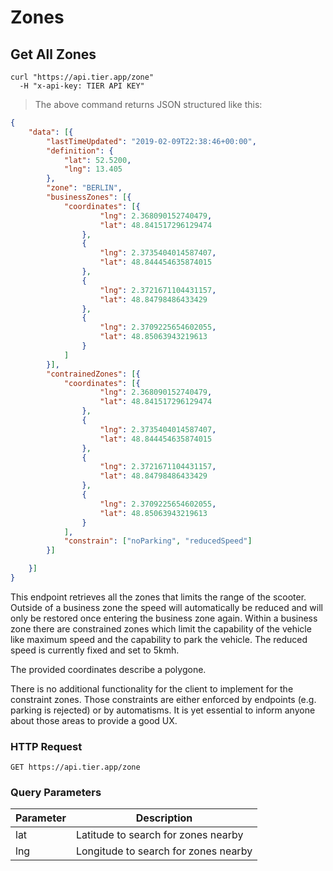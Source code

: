 
# Zones

## Get All Zones

```shell
curl "https://api.tier.app/zone"
  -H "x-api-key: TIER API KEY"
```

> The above command returns JSON structured like this:

```json
{
	"data": [{
		"lastTimeUpdated": "2019-02-09T22:38:46+00:00",
		"definition": {
			"lat": 52.5200,
			"lng": 13.405
		},
		"zone": "BERLIN",
		"businessZones": [{
			"coordinates": [{
					"lng": 2.368090152740479,
					"lat": 48.841517296129474
				},
				{
					"lng": 2.3735404014587407,
					"lat": 48.844454635874015
				},
				{
					"lng": 2.3721671104431157,
					"lat": 48.84798486433429
				},
				{
					"lng": 2.3709225654602055,
					"lat": 48.85063943219613
				}
			]
		}],
		"contrainedZones": [{
			"coordinates": [{
					"lng": 2.368090152740479,
					"lat": 48.841517296129474
				},
				{
					"lng": 2.3735404014587407,
					"lat": 48.844454635874015
				},
				{
					"lng": 2.3721671104431157,
					"lat": 48.84798486433429
				},
				{
					"lng": 2.3709225654602055,
					"lat": 48.85063943219613
				}
			],
			"constrain": ["noParking", "reducedSpeed"]
		}]

	}]
}
```

This endpoint retrieves all the zones that limits the range of the scooter. Outside of a business zone
the speed will automatically be reduced and will only be restored once entering the business zone again.
Within a business zone there are constrained zones which limit the capability of the vehicle like maximum
speed and the capability to park the vehicle. The reduced speed is currently fixed and set to 5kmh.

The provided coordinates describe a polygone.

<aside class="notice">
There is no additional functionality for the client to implement for the constraint zones. Those constraints are either enforced by endpoints (e.g. parking is rejected)
or by automatisms. It is yet essential to inform anyone about those areas to provide a good UX.
</aside>

### HTTP Request

`GET https://api.tier.app/zone`

### Query Parameters

Parameter  | Description
--------- | -----------
lat | Latitude to search for zones nearby
lng | Longitude to search for zones nearby
